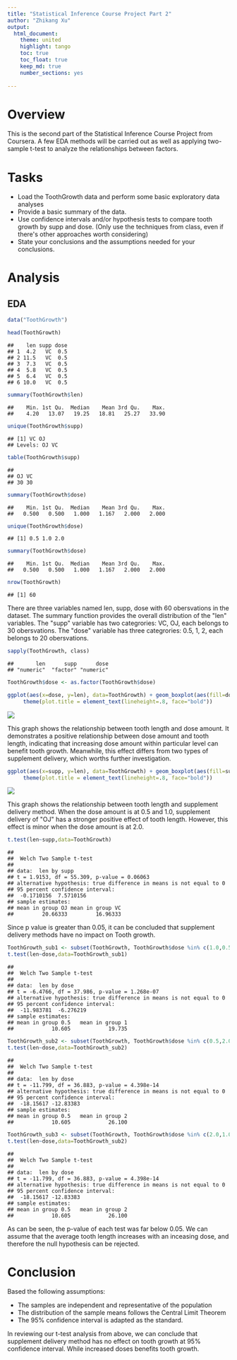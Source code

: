 ```yaml
---
title: "Statistical Inference Course Project Part 2"
author: "Zhikang Xu"
output: 
  html_document:
    theme: united
    highlight: tango
    toc: true
    toc_float: true
    keep_md: true
    number_sections: yes
    
---
```




# Overview

This is the second part of the Statistical Inference Course Project from Coursera. A few EDA methods will be carried out as well as applying two-sample t-test to analyze the relationships between factors.

# Tasks

- Load the ToothGrowth data and perform some basic exploratory data analyses
- Provide a basic summary of the data.
- Use confidence intervals and/or hypothesis tests to compare tooth growth by supp and dose. (Only use the techniques from class, even if there's other approaches worth considering)
- State your conclusions and the assumptions needed for your conclusions.

# Analysis

## EDA 


```r
data("ToothGrowth")
```


```r
head(ToothGrowth)
```

```
##    len supp dose
## 1  4.2   VC  0.5
## 2 11.5   VC  0.5
## 3  7.3   VC  0.5
## 4  5.8   VC  0.5
## 5  6.4   VC  0.5
## 6 10.0   VC  0.5
```

```r
summary(ToothGrowth$len)
```

```
##    Min. 1st Qu.  Median    Mean 3rd Qu.    Max. 
##    4.20   13.07   19.25   18.81   25.27   33.90
```

```r
unique(ToothGrowth$supp)
```

```
## [1] VC OJ
## Levels: OJ VC
```

```r
table(ToothGrowth$supp)
```

```
## 
## OJ VC 
## 30 30
```

```r
summary(ToothGrowth$dose)
```

```
##    Min. 1st Qu.  Median    Mean 3rd Qu.    Max. 
##   0.500   0.500   1.000   1.167   2.000   2.000
```

```r
unique(ToothGrowth$dose)
```

```
## [1] 0.5 1.0 2.0
```

```r
summary(ToothGrowth$dose)
```

```
##    Min. 1st Qu.  Median    Mean 3rd Qu.    Max. 
##   0.500   0.500   1.000   1.167   2.000   2.000
```

```r
nrow(ToothGrowth)
```

```
## [1] 60
```

There are three variables named len, supp, dose with 60 obersvations in the dataset. The summary function provides the overall distribution of the "len" variables. The "supp" variable has two categrories: VC, OJ, each belongs to 30 obersvations. The "dose" variable has three categrories: 0.5, 1, 2, each belongs to 20 obersvations.


```r
sapply(ToothGrowth, class)
```

```
##       len      supp      dose 
## "numeric"  "factor" "numeric"
```

```r
ToothGrowth$dose <- as.factor(ToothGrowth$dose)

ggplot(aes(x=dose, y=len), data=ToothGrowth) + geom_boxplot(aes(fill=dose)) + xlab("Dose Amount") + ylab("Tooth Length") + facet_grid(~ supp) + ggtitle("Tooth Length vs. Dose Amount \nby Delivery Method") + 
     theme(plot.title = element_text(lineheight=.8, face="bold"))
```

![](part_2_files/figure-html/quick_plot_1-1.png)<!-- -->

This graph shows the relationship between tooth length and dose amount. It demonstrates a positive relationship between dose amount and tooth length, indicating that increasing dose amount within particular level can benefit tooth growth. Meanwhile, this effect differs from two types of supplement delivery, which worths further investigation.


```r
ggplot(aes(x=supp, y=len), data=ToothGrowth) + geom_boxplot(aes(fill=supp)) + xlab("Supplement Delivery") + ylab("Tooth Length") + facet_grid(~ dose) + ggtitle("Tooth Length vs. Delivery Method \nby Dose Amount") + 
     theme(plot.title = element_text(lineheight=.8, face="bold"))
```

![](part_2_files/figure-html/quick_plot_2-1.png)<!-- -->

This graph shows the relationship between tooth length and supplement delivery method. When the dose amount is at 0.5 and 1.0, supplement delivery of "OJ" has a stronger positive effect of tooth length. However, this effect is minor when the dose amount is at 2.0.



```r
t.test(len~supp,data=ToothGrowth)
```

```
## 
## 	Welch Two Sample t-test
## 
## data:  len by supp
## t = 1.9153, df = 55.309, p-value = 0.06063
## alternative hypothesis: true difference in means is not equal to 0
## 95 percent confidence interval:
##  -0.1710156  7.5710156
## sample estimates:
## mean in group OJ mean in group VC 
##         20.66333         16.96333
```

Since p value is greater than 0.05, it can be concluded that supplement delivery methods have no impact on Tooth growth.


```r
ToothGrowth_sub1 <- subset(ToothGrowth, ToothGrowth$dose %in% c(1.0,0.5))
t.test(len~dose,data=ToothGrowth_sub1)
```

```
## 
## 	Welch Two Sample t-test
## 
## data:  len by dose
## t = -6.4766, df = 37.986, p-value = 1.268e-07
## alternative hypothesis: true difference in means is not equal to 0
## 95 percent confidence interval:
##  -11.983781  -6.276219
## sample estimates:
## mean in group 0.5   mean in group 1 
##            10.605            19.735
```


```r
ToothGrowth_sub2 <- subset(ToothGrowth, ToothGrowth$dose %in% c(0.5,2.0))
t.test(len~dose,data=ToothGrowth_sub2)
```

```
## 
## 	Welch Two Sample t-test
## 
## data:  len by dose
## t = -11.799, df = 36.883, p-value = 4.398e-14
## alternative hypothesis: true difference in means is not equal to 0
## 95 percent confidence interval:
##  -18.15617 -12.83383
## sample estimates:
## mean in group 0.5   mean in group 2 
##            10.605            26.100
```


```r
ToothGrowth_sub3 <- subset(ToothGrowth, ToothGrowth$dose %in% c(2.0,1.0))
t.test(len~dose,data=ToothGrowth_sub2)
```

```
## 
## 	Welch Two Sample t-test
## 
## data:  len by dose
## t = -11.799, df = 36.883, p-value = 4.398e-14
## alternative hypothesis: true difference in means is not equal to 0
## 95 percent confidence interval:
##  -18.15617 -12.83383
## sample estimates:
## mean in group 0.5   mean in group 2 
##            10.605            26.100
```

As can be seen, the p-value of each test was far below 0.05. We can assume that the average tooth length increases with an inceasing dose, and therefore the null hypothesis can be rejected.

# Conclusion

Based the following assumptions:

- The samples are independent and representative of the population
- The distribution of the sample means follows the Central Limit Theorem
- The 95% confidence interval is adapted as the standard.

In reviewing our t-test analysis from above, we can conclude that supplement delivery method has no effect on tooth growth at 95% confidence interval. While increased doses benefits tooth growth.
